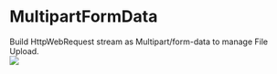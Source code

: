 # MultipartFormData
Build HttpWebRequest stream as Multipart/form-data to manage File Upload.</br>
<a href="https://travis-ci.org/nicolau10010/MultipartFormData">
<img src="https://travis-ci.org/nicolau10010/MultipartFormData.svg?branch=master" />
</a>
